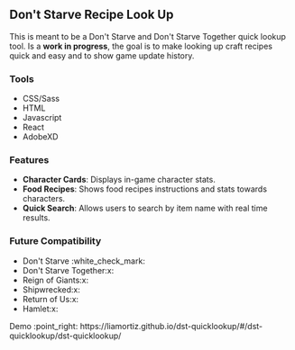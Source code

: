 ## Don't Starve Recipe Look Up
<p>
  This is meant to be a Don't Starve and Don't Starve Together quick lookup tool. Is a <b>work in progress</b>, the goal is to make looking up craft recipes quick and easy and to show game update history.
<p>

<h3>Tools</h3>
<ul>
  <li>CSS/Sass</li>
  <li>HTML</li>
  <li>Javascript</li>
  <li>React</li>
  <li>AdobeXD</li>
</ul>

<h3>Features</h3>
<ul>
  <li><b>Character Cards</b>: Displays in-game character stats.</li>
  <li><b>Food Recipes</b>: Shows food recipes instructions and stats towards characters.</li>
  <li><b>Quick Search</b>: Allows users to search by item name with real time results.</li>
</ul>

<h3>Future Compatibility</h3>
<ul>
  <li>Don't Starve :white_check_mark:</li>
  <li>Don't Starve Together:x:</li>
  <li>Reign of Giants:x:</li>
  <li>Shipwrecked:x:</li>
  <li>Return of Us:x:</li>
  <li>Hamlet:x:</li>
</ul>

<p>Demo :point_right: https://liamortiz.github.io/dst-quicklookup/#/dst-quicklookup/dst-quicklookup/</p>
<img src="https://i.ibb.co/cwPQBtD/Capture.png" alt="" border="0">
